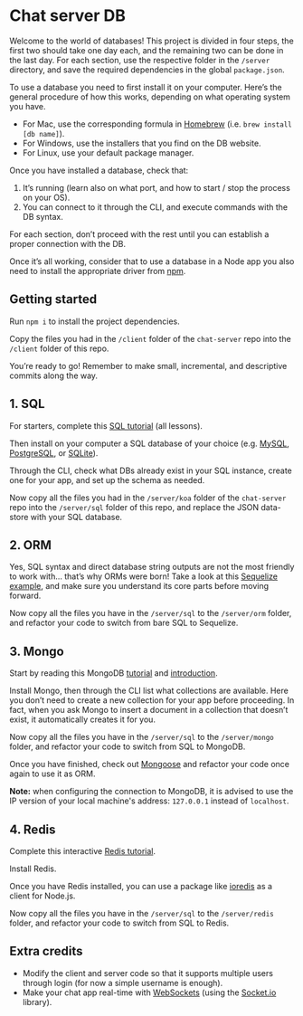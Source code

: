 # Chat server DB

Welcome to the world of databases! This project is divided in four steps, the first two should take one day each, and the remaining two can be done in the last day. For each section, use the respective folder in the `/server` directory, and save the required dependencies in the global `package.json`.

To use a database you need to first install it on your computer. Here’s the general procedure of how this works, depending on what operating system you have.

- For Mac, use the corresponding formula in [Homebrew](http://brew.sh/) (i.e. `brew install [db name]`).
- For Windows, use the installers that you find on the DB website.
- For Linux, use your default package manager.

Once you have installed a database, check that:

1. It’s running (learn also on what port, and how to start / stop the process on your OS).
2. You can connect to it through the CLI, and execute commands with the DB syntax.

For each section, don’t proceed with the rest until you can establish a proper connection with the DB.

Once it’s all working, consider that to use a database in a Node app you also need to install the appropriate driver from [npm](https://www.npmjs.org/).

## Getting started

Run `npm i` to install the project dependencies.

Copy the files you had in the `/client` folder of the `chat-server` repo into the `/client` folder of this repo.

You’re ready to go! Remember to make small, incremental, and descriptive commits along the way.

## 1. SQL

For starters, complete this [SQL tutorial](https://sqlbolt.com/) (all lessons).

Then install on your computer a SQL database of your choice (e.g. [MySQL](https://www.mysql.com/), [PostgreSQL](https://www.postgresql.org/), or [SQLite](https://www.sqlite.org/)).

Through the CLI, check what DBs already exist in your SQL instance, create one for your app, and set up the schema as needed.

Now copy all the files you had in the `/server/koa` folder of the `chat-server` repo into the `/server/sql` folder of this repo, and replace the JSON data-store with your SQL database.

## 2. ORM

Yes, SQL syntax and direct database string outputs are not the most friendly to work with… that’s why ORMs were born! Take a look at this [Sequelize example](https://tools.codeworks.me/#/syllabus/databases-2), and make sure you understand its core parts before moving forward.

Now copy all the files you have in the `/server/sql` to the `/server/orm` folder, and refactor your code to switch from bare SQL to Sequelize.

## 3. Mongo

Start by reading this MongoDB [tutorial](https://www.tutorialspoint.com/mongodb/) and [introduction](https://www.mongodb.com/docs/manual/tutorial/getting-started/).

Install Mongo, then through the CLI list what collections are available. Here you don’t need to create a new collection for your app before proceeding. In fact, when you ask Mongo to insert a document in a collection that doesn’t exist, it automatically creates it for you.

Now copy all the files you have in the `/server/sql` to the `/server/mongo` folder, and refactor your code to switch from SQL to MongoDB.

Once you have finished, check out [Mongoose](http://mongoosejs.com/) and refactor your code once again to use it as ORM.

**Note:** when configuring the connection to MongoDB, it is advised to use the IP version of your local machine's address: `127.0.0.1` instead of `localhost`.

## 4. Redis

Complete this interactive [Redis tutorial](https://try.redis.io/).

Install Redis.

Once you have Redis installed, you can use a package like [ioredis](https://www.npmjs.com/package/ioredis) as a client for Node.js.

Now copy all the files you have in the `/server/sql` to the `/server/redis` folder, and refactor your code to switch from SQL to Redis.

## Extra credits

- Modify the client and server code so that it supports multiple users through login (for now a simple username is enough).
- Make your chat app real-time with [WebSockets](https://developer.mozilla.org/en-US/docs/Web/API/WebSockets_API) (using the [Socket.io](http://socket.io/) library).
